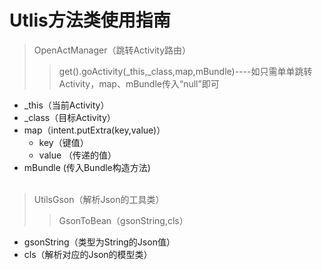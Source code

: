 # Utlis方法类使用指南
>OpenActManager（跳转Activity路由）
>>get().goActivity(_this,_class,map,mBundle)----如只需单单跳转Activity，map、mBundle传入“null”即可
* _this（当前Activity）
* _class（目标Activity）
* map（intent.putExtra(key,value)）
  * key（键值）
  * value （传递的值）
* mBundle (传入Bundle构造方法)
<br><br>
>UtilsGson（解析Json的工具类）
>>GsonToBean（gsonString,cls）
* gsonString（类型为String的Json值）
* cls（解析对应的Json的模型类）

